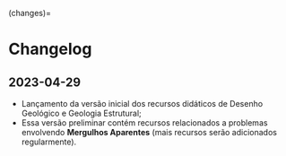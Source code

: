 (changes)=
# Changelog

## 2023-04-29
- Lançamento da versão inicial dos recursos didáticos de Desenho Geológico e Geologia Estrutural;
- Essa versão preliminar contém recursos relacionados a problemas envolvendo **Mergulhos Aparentes** (mais recursos serão adicionados regularmente).
